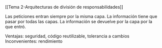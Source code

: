 [[Tema 2-Arquitecturas de división de responsabilidades]]

Las peticiones entran siempre por la misma capa. La información tiene que pasar por todas las capas. La información se devuelve por la capa por la que entró.

Ventajas: seguridad, código reutilizable, tolerancia a cambios
Inconvenientes: rendimiento